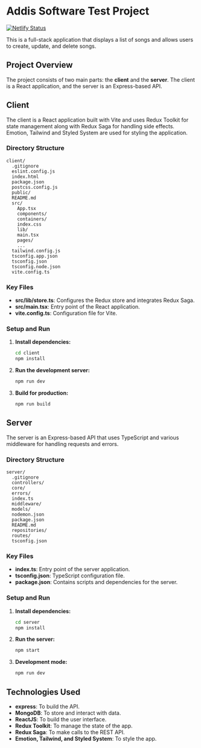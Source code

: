 # Addis Software Test Project 
[![Netlify Status](https://api.netlify.com/api/v1/badges/3bb05a17-dea6-47c3-b099-180baf7c1445/deploy-status)](https://app.netlify.com/sites/addis-song/deploys)

This is a full-stack application that displays a list of songs and allows users to create, update, and delete songs.


## Project Overview

The project consists of two main parts: the **client** and the **server**. The client is a React application, and the server is an Express-based API.

## Client

The client is a React application built with Vite and uses Redux Toolkit for state management along with Redux Saga for handling side effects. Emotion, Tailwind and Styled System are used for styling the application.

### Directory Structure

```
client/
  .gitignore
  eslint.config.js
  index.html
  package.json
  postcss.config.js
  public/
  README.md
  src/
    App.tsx
    components/
    containers/
    index.css
    lib/
    main.tsx
    pages/
    ...
  tailwind.config.js
  tsconfig.app.json
  tsconfig.json
  tsconfig.node.json
  vite.config.ts
```

### Key Files

- **src/lib/store.ts**: Configures the Redux store and integrates Redux Saga.
- **src/main.tsx**: Entry point of the React application.
- **vite.config.ts**: Configuration file for Vite.

### Setup and Run

1. **Install dependencies:**

   ```bash
   cd client
   npm install
   ```

2. **Run the development server:**

   ```bash
   npm run dev
   ```

3. **Build for production:**

   ```bash
   npm run build
   ```

## Server

The server is an Express-based API that uses TypeScript and various middleware for handling requests and errors.

### Directory Structure

```
server/
  .gitignore
  controllers/
  core/
  errors/
  index.ts
  middleware/
  models/
  nodemon.json
  package.json
  README.md
  repositories/
  routes/
  tsconfig.json
```

### Key Files

- **index.ts**: Entry point of the server application.
- **tsconfig.json**: TypeScript configuration file.
- **package.json**: Contains scripts and dependencies for the server.

### Setup and Run

1. **Install dependencies:**

   ```bash
   cd server
   npm install
   ```

2. **Run the server:**

   ```bash
   npm start
   ```

3. **Development mode:**

   ```bash
   npm run dev
   ```

## Technologies Used

- **express**: To build the API.
- **MongoDB**: To store and interact with data.
- **ReactJS**: To build the user interface.
- **Redux Toolkit**: To manage the state of the app.
- **Redux Saga**: To make calls to the REST API.
- **Emotion, Tailwind, and Styled System**: To style the app.
